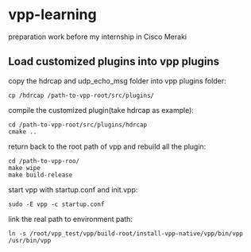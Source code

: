# vpp-learning
preparation work before my internship in Cisco Meraki

## Load customized plugins into vpp plugins
copy the hdrcap and udp_echo_msg folder into vpp plugins folder:
```
cp /hdrcap /path-to-vpp-root/src/plugins/
```

compile the customized plugin(take hdrcap as example):
```
cd /path-to-vpp-root/src/plugins/hdrcap
cmake ..
```

return back to the root path of vpp and rebuild all the plugin:
```
cd /path-to-vpp-roo/
make wipe
make build-release
```

start vpp with startup.conf and init.vpp:
```
sudo -E vpp -c startup.conf
```

link the real path to environment path:
```
ln -s /root/vpp_test/vpp/build-root/install-vpp-native/vpp/bin/vpp /usr/bin/vpp
```
